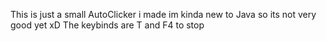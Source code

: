 This is just a small AutoClicker i made im kinda new to Java so its not very good yet xD The keybinds are T and F4 to stop
